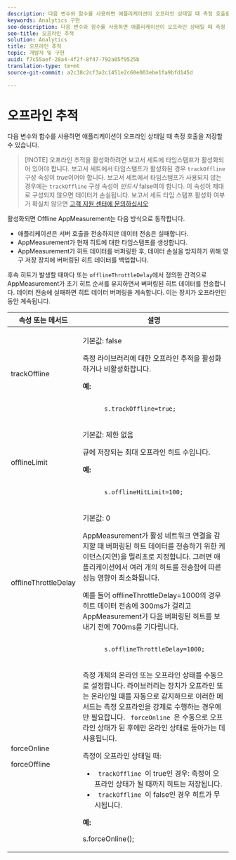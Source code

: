 ```yaml
---
description: 다음 변수와 함수를 사용하면 애플리케이션이 오프라인 상태일 때 측정 호출을 저장할 수 있습니다.
keywords: Analytics 구현
seo-description: 다음 변수와 함수를 사용하면 애플리케이션이 오프라인 상태일 때 측정 호출을 저장할 수 있습니다.
seo-title: 오프라인 추적
solution: Analytics
title: 오프라인 추적
topic: 개발자 및 구현
uuid: f7c55aef-28a4-4f2f-8f47-792a05f9525b
translation-type: tm+mt
source-git-commit: a2c38c2cf3a2c1451e2c60e003ebe1fa9bfd145d

---
```



# 오프라인 추적

다음 변수와 함수를 사용하면 애플리케이션이 오프라인 상태일 때 측정 호출을 저장할 수 있습니다.

> [!NOTE] 오프라인 추적을 활성화하려면 보고서 세트에 타임스탬프가 활성화되어 있어야 합니다. 보고서 세트에서 타임스탬프가 활성화된 경우 `trackOffline` 구성 속성이 *true*&#x200B;이어야 합니다. 보고서 세트에서 타임스탬프가 사용되지 않는 경우에는 `trackOffline` 구성 속성이 *반드시* false여야 합니다. 이 속성이 제대로 구성되지 않으면 데이터가 손실됩니다. 보고서 세트 타임 스탬프 활성화 여부가 확실치 않으면  [고객 지원 센터에 문의하십시오](https://helpx.adobe.com/contact/enterprise-support.ec.html#analytics)

활성화되면 Offline AppMeasurement는 다음 방식으로 동작합니다.

* 애플리케이션은 서버 호출을 전송하지만 데이터 전송은 실패합니다.
* AppMeasurement가 현재 히트에 대한 타임스탬프를 생성합니다.
* AppMeasurement가 히트 데이터를 버퍼링한 후, 데이터 손실을 방지하기 위해 영구 저장 장치에 버퍼링된 히트 데이터를 백업합니다.

후속 히트가 발생할 때마다 또는 `offlineThrottleDelay`에서 정의한 간격으로 AppMeasurement가 초기 히트 순서를 유지하면서 버퍼링된 히트 데이터를 전송합니다. 데이터 전송에 실패하면 히트 데이터 버퍼링을 계속합니다. 이는 장치가 오프라인인 동안 계속됩니다.

<table id="table_E8FD8C89025C4E819FE2FEBC7A78984D"> 
 <thead> 
  <tr> 
   <th colname="col1" class="entry"> 속성 또는 메서드 </th> 
   <th colname="col2" class="entry"> 설명 </th> 
  </tr> 
 </thead>
 <tbody> 
  <tr> 
   <td colname="col1"> <p>trackOffline </p> </td> 
   <td colname="col2"> <p>기본값: false </p> <p>측정 라이브러리에 대한 오프라인 추적을 활성화하거나 비활성화합니다. </p> <p> <b>예:</b> </p> 
    <code class="syntax c">
      s.trackOffline=true; 
    </code> </td> 
  </tr> 
  <tr> 
   <td colname="col1"> <p>offlineLimit </p> </td> 
   <td colname="col2"> <p>기본값: 제한 없음 </p> <p>큐에 저장되는 최대 오프라인 히트 수입니다. </p> <p> <b>예:</b> </p> 
    <code class="syntax c">
      s.offlineHitLimit=100; 
    </code> </td> 
  </tr> 
  <tr> 
   <td colname="col1"> <p>offlineThrottleDelay </p> </td> 
   <td colname="col2"> <p>기본값: 0 </p> <p>AppMeasurement가 활성 네트워크 연결을 감지할 때 버퍼링된 히트 데이터를 전송하기 위한 케이던스(지연)을 밀리초로 지정합니다. 그러면 애플리케이션에서 여러 개의 히트를 전송함에 따른 성능 영향이 최소화됩니다. </p> <p>예를 들어 offlineThrottleDelay=1000의 경우 히트 데이터 전송에 300ms가 걸리고 AppMeasurement가 다음 버퍼링된 히트를 보내기 전에 700ms를 기다립니다. </p> 
    <code class="syntax c">
      s.offlineThrottleDelay=1000; 
    </code> </td> 
  </tr> 
  <tr> 
   <td colname="col1"> <p>forceOnline </p> <p>forceOffline </p> </td> 
   <td colname="col2"> <p> 측정 개체의 온라인 또는 오프라인 상태를 수동으로 설정합니다. 라이브러리는 장치가 오프라인 또는 온라인일 때를 자동으로 감지하므로 이러한 메서드는 측정 오프라인을 강제로 수행하는 경우에만 필요합니다. <code> forceOnline </code>은 수동으로 오프라인 상태가 된 후에만 온라인 상태로 돌아가는 데 사용됩니다. </p> <p>측정이 오프라인 상태일 때: </p> 
    <ul id="ul_5A9CFD2968F64F938652C1D779EB7589"> 
     <li id="li_AF074C55DFED4DC8BD8CF3D25805040C"> <code> trackOffline </code>이 true인 경우: 측정이 오프라인 상태가 될 때까지 히트는 저장됩니다. </li> 
     <li id="li_6A623377462548DB97C31654EADCFAF3"> <code> trackOffline </code>이 false인 경우 히트가 무시됩니다. </li> 
    </ul> <p> <b>예:</b> </p> 
    

s.forceOnline();
</code> </td>
</tr> 
 </tbody> 
</table>
